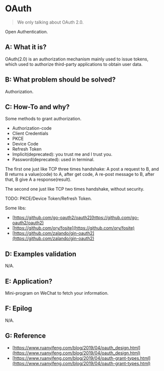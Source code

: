 # OAuth

> We only talking about OAuth 2.0.

Open Authentication.

## A: What it is?

OAuth(2.0) is an authorization mechanism mainly used to issue tokens, which used to authorize third-party applications to obtain user data.


## B: What problem should be solved?

Authorization.


## C: How-To and why?

Some methods to grant authorization.

- Authorization-code
- Client Credentials
- PKCE
- Device Code
- Refresh Token
- Implicit(deprecated): you trust me and I trust you.
- Password(deprecated): used in terminal.

The first one just like TCP three times handshake: A post a request to B, and B returns a value(code) to A, after get code, A re-post message to B, after that, B give A a response(result). 

The second one just like TCP two times handshake, without security.

TODO: PKCE/Device Token/Refresh Token.


Some libs:

- [https://github.com/go-oauth2/oauth2](https://github.com/go-oauth2/oauth2)
- [https://github.com/ory/fosite](https://github.com/ory/fosite)
- [https://github.com/zalando/gin-oauth2](https://github.com/zalando/gin-oauth2)


## D: Examples validation

N/A.


## E: Application?

Mini-program on WeChat to fetch your information.


## F: Epilog

N/A.


## G: Reference

- [https://www.ruanyifeng.com/blog/2019/04/oauth_design.html](https://www.ruanyifeng.com/blog/2019/04/oauth_design.html)
- [https://www.ruanyifeng.com/blog/2019/04/oauth-grant-types.html](https://www.ruanyifeng.com/blog/2019/04/oauth-grant-types.html)
